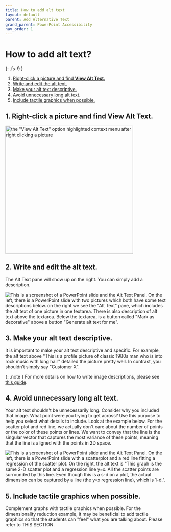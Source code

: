 ```yaml
---
title: How to add alt text
layout: default
parent: Add Alternative Text
grand_parent: PowerPoint Accessibility
nav_order: 1
---
```


# How to add alt text?
{: .fs-9 }

1. [Right-click a picture and find **View Alt Text**.](#1-right-click-a-picture-and-find-view-alt-text)
2. [Write and edit the alt text.](#2-write-and-edit-the-alt-text)
3. [Make your alt text descriptive.](#3-make-your-alt-text-descriptive)
4. [Avoid unnecessary long alt text.](#4-avoid-unnecessary-long-alt-text)
5. [Include tactile graphics when possible.](#5-include-tactile-graphics-when-possible)

## 1. Right-click a picture and find **View Alt Text**.

<img src="{{site.baseurl}}/assets/images/PowerPoint/alt-text-1.png" alt='the "View Alt Text" option highlighted context menu after right clicking a picture' width="400">


## 2. Write and edit the alt text.

The Alt Text pane will show up on the right. You can simply add a description. 

<img src="{{site.baseurl}}/assets/images/PowerPoint/alt-text-2.png" alt='This is a screenshot of a PowerPoint slide and the Alt Text Panel. On the left, there is a PowerPoint slide with two pictures which both have some text descriptions below. on the right we see the "Alt Text" pane, which includes the alt text of one picture in one textarea. There is also description of alt text above the textarea. Below the textarea, is a button called "Mark as decorative" above a button "Generate alt text for me".'>

## 3. Make your alt text descriptive.

It is important to make your alt text descriptive and specific. For example, the alt text above "This is a profile picture of classic 1980s man who is into rock music with long hair" detailed the picture pretty well. In contrast, you shouldn’t simply say "Customer X". 

{: .note }
For more details on how to write image descriptions, please see [this guide](http://diagramcenter.org/table-of-contents-2.html).

## 4. Avoid unnecessary long alt text.

Your alt text shouldn't be unnecessarily long. Consider why you included that image. What point were you trying to get across? Use this purpose to help you select what details to include. Look at the example below. For the scatter plot and red line, we actually don't care about the number of points or the color of these points or lines. We want to convey that the line is the singular vector that captures the most variance of these points, meaning that the line is aligned with the points in 2D space. 

<img src="{{site.baseurl}}/assets/images/PowerPoint/alt-text-3.png" alt='This is a screenshot of a PowerPoint slide and the Alt Text Panel. On the left, there is a PowerPoint slide with a scatterplot and a red line fitting a regression of the scatter plot. On the right, the alt text is "This graph is the same 2-D scatter plot and a regression line y=x. All the scatter points are surrounded by this line. Even though this is a s-d on a plot, the actual dimension can be captured by a line (the y=x regression line), which is 1-d.".'>


## 5. Include tactile graphics when possible.

Complement graphs with tactile graphics when possible. For the dimensionality reduction example, it may be beneficial to add tactile graphics so that the students can "feel" what you are talking about. Please refer to THIS SECTION.